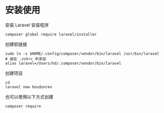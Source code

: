 # 安装使用

安装 Laravel 安装程序

```
composer global require laravel/installer
```

创建软链接

```
sudo ln -s $HOME/.config/composer/vendor/bin/laravel /usr/bin/laravel
# 或在 .zshrc 中添加
alias laravel=/Users/hd/.composer/vendor/bin/laravel
```

创建项目

```
cd 
laravel new houdunren
```

也可以使用以下方式创建

```
composer require 
```

